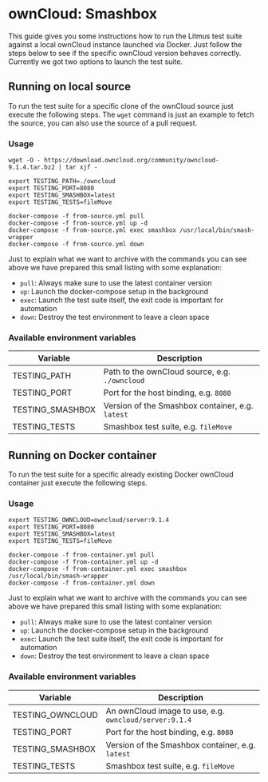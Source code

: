 # ownCloud: Smashbox

This guide gives you some instructions how to run the Litmus test suite against a local ownCloud instance launched via Docker. Just follow the steps below to see if the specific ownCloud version behaves correctly. Currently we got two options to launch the test suite.


## Running on local source

To run the test suite for a specific clone of the ownCloud source just execute the following steps. The `wget` command is just an example to fetch the source, you can also use the source of a pull request.


### Usage

```
wget -O - https://download.owncloud.org/community/owncloud-9.1.4.tar.bz2 | tar xjf -

export TESTING_PATH=./owncloud
export TESTING_PORT=8080
export TESTING_SMASHBOX=latest
export TESTING_TESTS=fileMove

docker-compose -f from-source.yml pull
docker-compose -f from-source.yml up -d
docker-compose -f from-source.yml exec smashbox /usr/local/bin/smash-wrapper
docker-compose -f from-source.yml down
```

Just to explain what we want to archive with the commands you can see above we have prepared this small listing with some explanation:

* `pull`: Always make sure to use the latest container version
* `up`: Launch the docker-compose setup in the background
* `exec`: Launch the test suite itself, the exit code is important for automation
* `down`: Destroy the test environment to leave a clean space


### Available environment variables

| Variable | Description |
| --- | --- |
| TESTING_PATH | Path to the ownCloud source, e.g. `./owncloud` |
| TESTING_PORT | Port for the host binding, e.g. `8080` |
| TESTING_SMASHBOX | Version of the Smashbox container, e.g. `latest` |
| TESTING_TESTS | Smashbox test suite, e.g. `fileMove` |


## Running on Docker container

To run the test suite for a specific already existing Docker ownCloud container just execute the following steps.


### Usage

```
export TESTING_OWNCLOUD=owncloud/server:9.1.4
export TESTING_PORT=8080
export TESTING_SMASHBOX=latest
export TESTING_TESTS=fileMove

docker-compose -f from-container.yml pull
docker-compose -f from-container.yml up -d
docker-compose -f from-container.yml exec smashbox /usr/local/bin/smash-wrapper
docker-compose -f from-container.yml down
```

Just to explain what we want to archive with the commands you can see above we have prepared this small listing with some explanation:

* `pull`: Always make sure to use the latest container version
* `up`: Launch the docker-compose setup in the background
* `exec`: Launch the test suite itself, the exit code is important for automation
* `down`: Destroy the test environment to leave a clean space


### Available environment variables

| Variable | Description |
| --- | --- |
| TESTING_OWNCLOUD | An ownCloud image to use, e.g. `owncloud/server:9.1.4` |
| TESTING_PORT | Port for the host binding, e.g. `8080` |
| TESTING_SMASHBOX | Version of the Smashbox container, e.g. `latest` |
| TESTING_TESTS | Smashbox test suite, e.g. `fileMove` |

